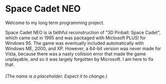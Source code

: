 # Space Cadet NEO
Welcome to my long term programming project.

Space Cadet NEO is ia faithful reconstruction of "3D Pinball: Space Cadet", which came out in 1995 and was packaged with Mictosoft PLUS! for Windows 95. The game was eventually included automatically with Windows ME, 2000, and XP. However, a 64-bit version was never made for Vista, because there was a nasty collision error that made the game unplayable, and so it was largely forgotten by Microsoft.
I am here to fix that.

###### (The name is a placeholder. Expect it to change.)